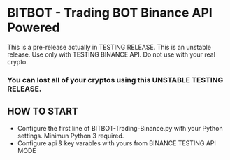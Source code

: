 # BITBOT - Trading BOT Binance API Powered

This is a pre-release actually in TESTING RELEASE. This is an unstable release.
Use only with TESTING BINANCE API. 
Do not use with your real crypto. 

### You can lost all of your cryptos using this UNSTABLE TESTING RELEASE.


## HOW TO START
- Configure the first line of BITBOT-Trading-Binance.py with your Python settings. Minimun Python 3 required.
- Configure api & key varables with yours from BINANCE TESTING API MODE
